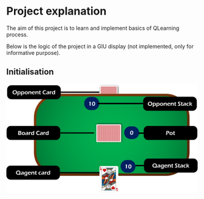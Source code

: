 # Project explanation

The aim of this project is to learn and implement basics of QLearning process.

Below is the logic of the project in a GIU display (not implemented, only for informative purpose).

## Initialisation
<img src="ressources/Picture0.png">
